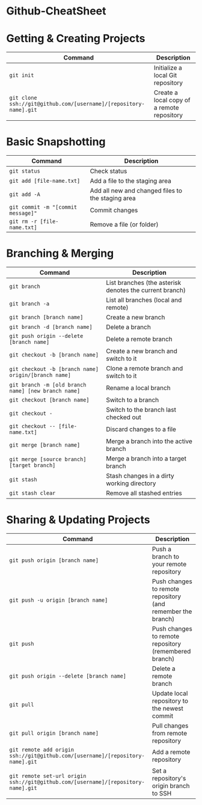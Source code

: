 # Github-CheatSheet

# Getting & Creating Projects

| Command                                          | Description                                                                 |
|--------------------------------------------------|-----------------------------------------------------------------------------|
| `git init`                                     | Initialize a local Git repository                     |
| `git clone ssh://git@github.com/[username]/[repository-name].git`                                  |Create a local copy of a remote repository                                        |

# Basic Snapshotting

| Command                                        | Description                                              |
|------------------------------------------------|----------------------------------------------------------|
| `git status`                                   | Check status                                             |
| `git add [file-name.txt]`                      | Add a file to the staging area                           |
| `git add -A`                                   | Add all new and changed files to the staging area         |
| `git commit -m "[commit message]"`             | Commit changes                                           |
| `git rm -r [file-name.txt]`                    | Remove a file (or folder)                                |



# Branching & Merging

| Command                                          | Description                                                                 |
|--------------------------------------------------|-----------------------------------------------------------------------------|
| `git branch`                                     | List branches (the asterisk denotes the current branch)                      |
| `git branch -a`                                  | List all branches (local and remote)                                         |
| `git branch [branch name]`                       | Create a new branch                                                         |
| `git branch -d [branch name]`                    | Delete a branch                                                             |
| `git push origin --delete [branch name]`         | Delete a remote branch                                                      |
| `git checkout -b [branch name]`                  | Create a new branch and switch to it                                         |
| `git checkout -b [branch name] origin/[branch name]` | Clone a remote branch and switch to it                                   |
| `git branch -m [old branch name] [new branch name]` | Rename a local branch                                                   |
| `git checkout [branch name]`                     | Switch to a branch                                                          |
| `git checkout -`                                 | Switch to the branch last checked out                                       |
| `git checkout -- [file-name.txt]`                | Discard changes to a file                                                   |
| `git merge [branch name]`                        | Merge a branch into the active branch                                       |
| `git merge [source branch] [target branch]`      | Merge a branch into a target branch                                         |
| `git stash`                                      | Stash changes in a dirty working directory                                  |
| `git stash clear`                                | Remove all stashed entries                                                  |


# Sharing & Updating Projects


| Command                                              | Description                                                          |
|------------------------------------------------------|----------------------------------------------------------------------|
| `git push origin [branch name]`                      | Push a branch to your remote repository                              |
| `git push -u origin [branch name]`                   | Push changes to remote repository (and remember the branch)           |
| `git push`                                           | Push changes to remote repository (remembered branch)                 |
| `git push origin --delete [branch name]`             | Delete a remote branch                                                |
| `git pull`                                           | Update local repository to the newest commit                          |
| `git pull origin [branch name]`                      | Pull changes from remote repository                                   |
| `git remote add origin ssh://git@github.com/[username]/[repository-name].git` | Add a remote repository                                               |
| `git remote set-url origin ssh://git@github.com/[username]/[repository-name].git` | Set a repository's origin branch to SSH                              |


